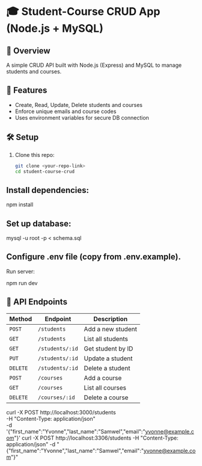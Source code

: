 

# 🎓 Student-Course CRUD App (Node.js + MySQL)

## 📘 Overview
A simple CRUD API built with Node.js (Express) and MySQL to manage students and courses.

## 🧩 Features
- Create, Read, Update, Delete students and courses  
- Enforce unique emails and course codes  
- Uses environment variables for secure DB connection  

## 🛠️ Setup
1. Clone this repo:
   ```bash
   git clone <your-repo-link>
   cd student-course-crud

## Install dependencies:

npm install

## Set up database:

mysql -u root -p < schema.sql

## Configure .env file (copy from .env.example).

Run server:

npm run dev

## 🧪 API Endpoints

| Method   | Endpoint        | Description       |
| -------- | --------------- | ----------------- |
| `POST`   | `/students`     | Add a new student |
| `GET`    | `/students`     | List all students |
| `GET`    | `/students/:id` | Get student by ID |
| `PUT`    | `/students/:id` | Update a student  |
| `DELETE` | `/students/:id` | Delete a student  |
| `POST`   | `/courses`      | Add a course      |
| `GET`    | `/courses`      | List all courses  |
| `DELETE` | `/courses/:id`  | Delete a course   |

curl -X POST http://localhost:3000/students \
-H "Content-Type: application/json" \
-d '{"first_name":"Yvonne","last_name":"Samwel","email":"yvonne@example.com"}'
curl -X POST http://localhost:3306/students -H "Content-Type: application/json" -d "{\"first_name\":\"Yvonne\",\"last_name\":\"Samwel\",\"email\":\"yvonne@example.com\"}"
